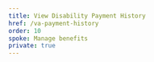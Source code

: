 ```yaml
---
title: View Disability Payment History
href: /va-payment-history
order: 10
spoke: Manage benefits
private: true
---
```

